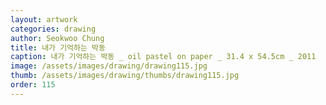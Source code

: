 ```yaml
---
layout: artwork
categories: drawing
author: Seokwoo Chung
title: 내가 기억하는 박동
caption: 내가 기억하는 박동 _ oil pastel on paper _ 31.4 x 54.5cm _ 2011
image: /assets/images/drawing/drawing115.jpg
thumb: /assets/images/drawing/thumbs/drawing115.jpg
order: 115
---
```

